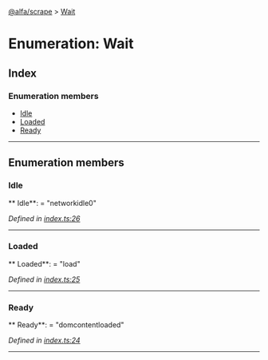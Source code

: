 [@alfa/scrape](../README.md) > [Wait](../enums/wait.md)

# Enumeration: Wait

## Index

### Enumeration members

* [Idle](wait.md#idle)
* [Loaded](wait.md#loaded)
* [Ready](wait.md#ready)

---

## Enumeration members

<a id="idle"></a>

### Idle

** Idle**: = "networkidle0"

_Defined in [index.ts:26](https://github.com/Siteimprove/alfa/blob/master/packages/scrape/src/index.ts#L26)_

---

<a id="loaded"></a>

### Loaded

** Loaded**: = "load"

_Defined in [index.ts:25](https://github.com/Siteimprove/alfa/blob/master/packages/scrape/src/index.ts#L25)_

---

<a id="ready"></a>

### Ready

** Ready**: = "domcontentloaded"

_Defined in [index.ts:24](https://github.com/Siteimprove/alfa/blob/master/packages/scrape/src/index.ts#L24)_

---
